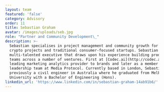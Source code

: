 ```yaml
---
layout: team
featured: 'false'
category: Advisory
order: 11
title: Sebastian Graham
avatar: /images/uploads/seb.jpg
role: "Partner and Community Development\_"
description: >-
  Sebastian specialises in project management and community growth for ICOs,
  crypto projects and traditional consumer-focused startups. Sebastian is a
  multi-talented executive that draws upon his experience building products and
  teams across a number of ventures. First at [Codec.ai](http://codec.ai/), a
  leading marketing analytics provider to brands and later as a member of the
  leadership team at Media Protocol. Currently based in London, Sebastian was
  previously a civil engineer in Australia where he graduated from Melbourne
  University with a Bachelor of Engineering (Hons).
linkedin_url: 'https://www.linkedin.com/in/sebastian-graham-14ab91b6/'
---
```


